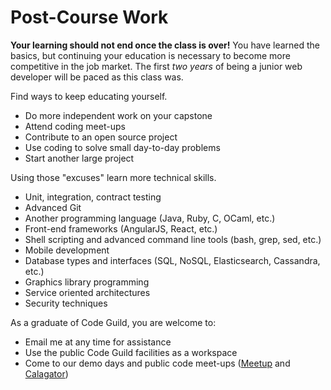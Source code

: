 # Post-Course Work

**Your learning should not end once the class is over!**
You have learned the basics, but continuing your education is necessary to become more competitive in the job market.
The first _two years_ of being a junior web developer will be paced as this class was.

Find ways to keep educating yourself.

* Do more independent work on your capstone
* Attend coding meet-ups
* Contribute to an open source project
* Use coding to solve small day-to-day problems
* Start another large project

Using those "excuses" learn more technical skills.

* Unit, integration, contract testing
* Advanced Git
* Another programming language (Java, Ruby, C, OCaml, etc.)
* Front-end frameworks (AngularJS, React, etc.)
* Shell scripting and advanced command line tools (bash, grep, sed, etc.)
* Mobile development
* Database types and interfaces (SQL, NoSQL, Elasticsearch, Cassandra, etc.)
* Graphics library programming
* Service oriented architectures
* Security techniques

As a graduate of Code Guild, you are welcome to:

* Email me at any time for assistance
* Use the public Code Guild facilities as a workspace
* Come to our demo days and public code meet-ups ([Meetup](http://www.meetup.com/Portland-Programmer-Network/) and [Calagator](http://calagator.org))
